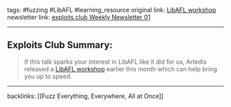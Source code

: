 tags: #fuzzing #LibAFL #learning_resource
original link:  [LibAFL workshop](https://www.atredis.com/blog/2023/12/4/a-libafl-introductory-workshop?ref=blog.exploits.club)
newsletter link: [exploits.club Weekly Newsletter 01](https://blog.exploits.club/vuln-research-newsletter-01/)

---
## Exploits Club Summary:
> If this talk sparks your interest in LibAFL like it did for us, Artedis released a [LibAFL workshop](https://www.atredis.com/blog/2023/12/4/a-libafl-introductory-workshop?ref=blog.exploits.club) earlier this month which can help bring you up to speed. 


---
backlinks: [[Fuzz Everything, Everywhere, All at Once]]